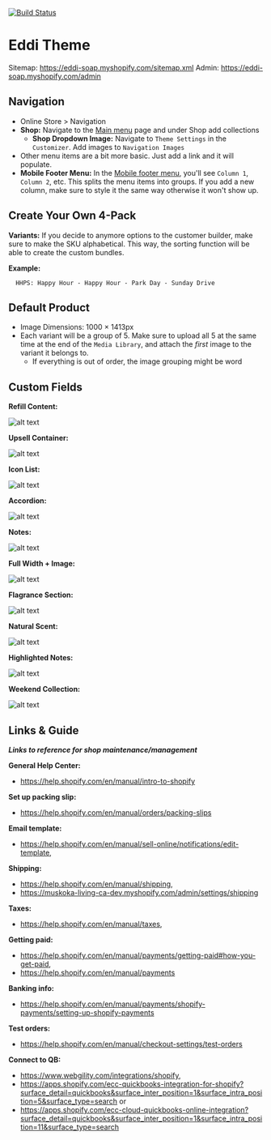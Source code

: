 [![Build Status](https://travis-ci.org/Shopify/starter-theme.svg?branch=master)](https://travis-ci.org/Shopify/starter-theme)

# Eddi Theme

Sitemap: https://eddi-soap.myshopify.com/sitemap.xml
Admin: https://eddi-soap.myshopify.com/admin


## Navigation

- Online Store > Navigation
- **Shop:** Navigate to the [Main menu](https://eddi-soap.myshopify.com/admin/menus/179140722881) page and under Shop add collections
  - **Shop Dropdown Image:** Navigate to `Theme Settings` in the `Customizer`. Add images to `Navigation Images`
- Other menu items are a bit more basic. Just add a link and it will populate.
- **Mobile Footer Menu:** In the [Mobile footer menu](https://eddi-soap.myshopify.com/admin/menus/188398043329), you'll see `Column 1`, `Column 2`, etc. This splits the menu items into groups. If you add a new column, make sure to style it the same way otherwise it won't show up.


## Create Your Own 4-Pack

**Variants:** If you decide to anymore options to the customer builder, make sure to make the SKU alphabetical.
This way, the sorting function will be able to create the custom bundles.

**Example:**
```
  HHPS: Happy Hour - Happy Hour - Park Day - Sunday Drive
```

## Default Product

- Image Dimensions: 1000 × 1413px
- Each variant will be a group of 5. Make sure to upload all 5 at the same time at the end of the `Media Library`, and attach the *first* image to the variant it belongs to.
  - If everything is out of order, the image grouping might be word

## Custom Fields

**Refill Content:**

![alt text](https://cdn.shopify.com/s/files/1/0545/0137/6193/files/Screen_Shot_2021-08-02_at_11.33.23_PM.png?v=1627972423 "Refill Content")


**Upsell Container:**

![alt text](https://cdn.shopify.com/s/files/1/0545/0137/6193/files/Screen_Shot_2021-08-02_at_11.34.29_PM.png?v=1627972480 "Upsell Content")


**Icon List:**

![alt text](https://cdn.shopify.com/s/files/1/0545/0137/6193/files/Screen_Shot_2021-08-02_at_11.35.29_PM.png?v=1627972549 "Icon List")


**Accordion:**

![alt text](https://cdn.shopify.com/s/files/1/0545/0137/6193/files/Screen_Shot_2021-08-02_at_11.36.33_PM.png?v=1627972617 "Icon List")


**Notes:**

![alt text](https://cdn.shopify.com/s/files/1/0545/0137/6193/files/Screen_Shot_2021-08-02_at_11.38.48_PM.png?v=1627972745 "Icon List")


**Full Width + Image:**

![alt text](https://cdn.shopify.com/s/files/1/0545/0137/6193/files/Screen_Shot_2021-08-02_at_11.39.59_PM.png?v=1627972820 "Icon List")

**Flagrance Section:**

![alt text](https://cdn.shopify.com/s/files/1/0545/0137/6193/files/Screen_Shot_2021-08-02_at_11.17.22_PM_69540da2-5927-44f0-af64-dac824a715c9.png?v=1628006631 "Icon List")

**Natural Scent:**

![alt text](https://cdn.shopify.com/s/files/1/0545/0137/6193/files/Screen_Shot_2021-08-02_at_11.17.32_PM.png?v=1628006611 "Icon List")

**Highlighted Notes:**

![alt text](https://cdn.shopify.com/s/files/1/0545/0137/6193/files/Screen_Shot_2021-08-03_at_9.05.23_AM.png?v=1628006739 "Icon List")


**Weekend Collection:**

![alt text](https://cdn.shopify.com/s/files/1/0545/0137/6193/files/Screen_Shot_2021-08-02_at_11.17.03_PM.png?v=1628006777 "Icon List")



## Links & Guide

***Links to reference for shop maintenance/management***

**General Help Center:**
- https://help.shopify.com/en/manual/intro-to-shopify

**Set up packing slip:**
- https://help.shopify.com/en/manual/orders/packing-slips

**Email template:**
- https://help.shopify.com/en/manual/sell-online/notifications/edit-template,

**Shipping:**
- https://help.shopify.com/en/manual/shipping,
- https://muskoka-living-ca-dev.myshopify.com/admin/settings/shipping

**Taxes:**
- https://help.shopify.com/en/manual/taxes,

**Getting paid:**
- https://help.shopify.com/en/manual/payments/getting-paid#how-you-get-paid,
- https://help.shopify.com/en/manual/payments

**Banking info:**
- https://help.shopify.com/en/manual/payments/shopify-payments/setting-up-shopify-payments

**Test orders:**
- https://help.shopify.com/en/manual/checkout-settings/test-orders

**Connect to QB:**
- https://www.webgility.com/integrations/shopify,
- https://apps.shopify.com/ecc-quickbooks-integration-for-shopify?surface_detail=quickbooks&surface_inter_position=1&surface_intra_position=5&surface_type=search or
- https://apps.shopify.com/ecc-cloud-quickbooks-online-integration?surface_detail=quickbooks&surface_inter_position=1&surface_intra_position=11&surface_type=search

